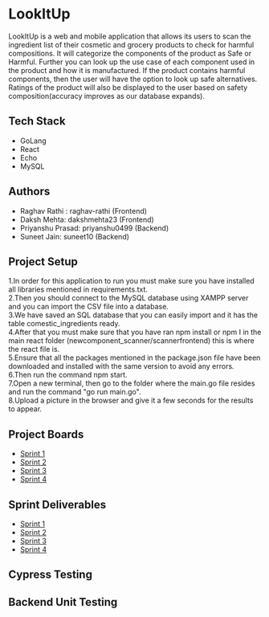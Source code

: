 # LookItUp
LookItUp is a web and mobile application that allows its users to scan the ingredient list of their cosmetic and grocery products to check for harmful compositions. It will categorize the components of the product as Safe or Harmful. Further you can look up the use case of each component used in the product and how it is manufactured. If the product contains harmful components, then the user will have the option to look up safe alternatives.
Ratings of the product will also be displayed to the user based on safety composition(accuracy improves as our database expands).

## Tech Stack<br>
- GoLang
- React
- Echo
- MySQL

## Authors <br>
- Raghav Rathi : raghav-rathi (Frontend)
- Daksh Mehta: dakshmehta23 (Frontend)
- Priyanshu Prasad: priyanshu0499 (Backend)
- Suneet Jain: suneet10 (Backend)

## Project Setup
1.In order for this application to run you must make sure you have installed all libraries mentioned in requirements.txt.<br>
2.Then you should connect to the MySQL database using XAMPP server and you can import the CSV file into a database.<br>
3.We have saved an SQL database that you can easily import and it has the table comestic_ingredients ready.<br>
4.After that you must make sure that you have ran npm install or npm I in the main react folder (newcomponent_scanner/scannerfrontend) this is where the react file is.<br>
5.Ensure that all the packages mentioned in the package.json file have been downloaded and installed with the same version to avoid any errors.<br>
6.Then run the command npm start.<br>
7.Open a new terminal, then go to the folder where the main.go file resides and run the command "go run main.go".<br>
8.Upload a picture in the browser and give it a few seconds for the results to appear.<br>

## Project Boards
- [Sprint 1](https://github.com/raghav-rathi/LookItUp/projects/1)
- [Sprint 2](https://github.com/raghav-rathi/LookItUp/projects/2)
- [Sprint 3](https://github.com/raghav-rathi/LookItUp/projects/4)
- [Sprint 4](https://github.com/raghav-rathi/LookItUp/projects/7)

## Sprint Deliverables 
- [Sprint 1](https://github.com/raghav-rathi/LookItUp/blob/main/Sprint1.md)
- [Sprint 2](https://github.com/raghav-rathi/LookItUp/blob/main/Sprint2.md)
- [Sprint 3](https://github.com/raghav-rathi/LookItUp/blob/main/Sprint3.md)
- [Sprint 4](https://github.com/raghav-rathi/LookItUp/blob/main/Sprint4.md)

## Cypress Testing

## Backend Unit Testing

